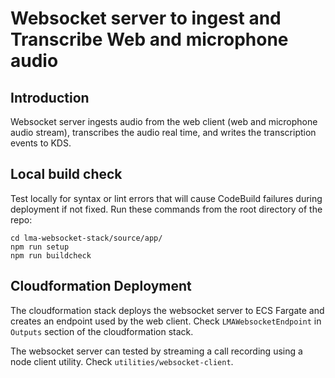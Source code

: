 # Websocket server to ingest and Transcribe Web and microphone audio

## Introduction
Websocket server ingests audio from the web client (web and microphone audio stream), transcribes the audio real time, and writes the transcription events to KDS. 

## Local build check

Test locally for syntax or lint errors that will cause CodeBuild failures during deployment if not fixed. Run these commands from the root directory of the repo:
```
cd lma-websocket-stack/source/app/
npm run setup
npm run buildcheck
```

## Cloudformation Deployment

The cloudformation stack deploys the websocket server to ECS Fargate and creates an endpoint used by the web client. Check `LMAWebsocketEndpoint` in `Outputs` section of the cloudformation stack.

The websocket server can tested by streaming a call recording using a node client utility. Check `utilities/websocket-client`.